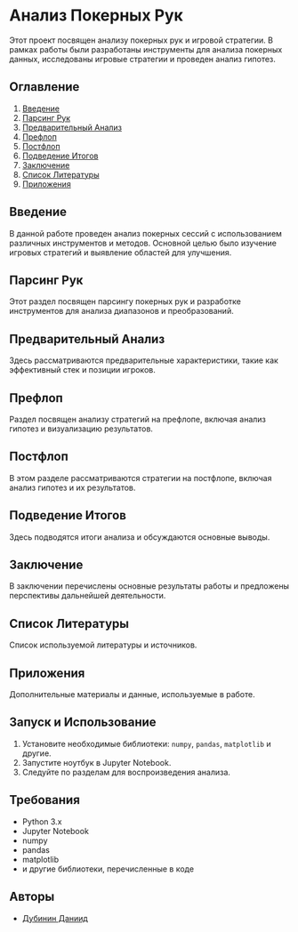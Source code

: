 # Анализ Покерных Рук

Этот проект посвящен анализу покерных рук и игровой стратегии. В рамках работы были разработаны инструменты для анализа покерных данных, исследованы игровые стратегии и проведен анализ гипотез.

## Оглавление

1. [Введение](#введение)
2. [Парсинг Рук](#парсинг-рук)
3. [Предварительный Анализ](#предварительный-анализ)
4. [Префлоп](#префлоп)
5. [Постфлоп](#постфлоп)
6. [Подведение Итогов](#подведение-итогов)
7. [Заключение](#заключение)
8. [Список Литературы](#список-литературы)
9. [Приложения](#приложения)

## Введение

В данной работе проведен анализ покерных сессий с использованием различных инструментов и методов. Основной целью было изучение игровых стратегий и выявление областей для улучшения.

## Парсинг Рук

Этот раздел посвящен парсингу покерных рук и разработке инструментов для анализа диапазонов и преобразований.

## Предварительный Анализ

Здесь рассматриваются предварительные характеристики, такие как эффективный стек и позиции игроков.

## Префлоп

Раздел посвящен анализу стратегий на префлопе, включая анализ гипотез и визуализацию результатов.

## Постфлоп

В этом разделе рассматриваются стратегии на постфлопе, включая анализ гипотез и их результатов.

## Подведение Итогов

Здесь подводятся итоги анализа и обсуждаются основные выводы.

## Заключение

В заключении перечислены основные результаты работы и предложены перспективы дальнейшей деятельности.

## Список Литературы

Список используемой литературы и источников.

## Приложения

Дополнительные материалы и данные, используемые в работе.

## Запуск и Использование

1. Установите необходимые библиотеки: `numpy`, `pandas`, `matplotlib` и другие.
2. Запустите ноутбук в Jupyter Notebook.
3. Следуйте по разделам для воспроизведения анализа.

## Требования

- Python 3.x
- Jupyter Notebook
- numpy
- pandas
- matplotlib
- и другие библиотеки, перечисленные в коде

## Авторы

- [Дубинин Даниид](#)
